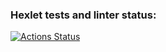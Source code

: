 ### Hexlet tests and linter status:
[![Actions Status](https://github.com/Maniackaa/python-project-lvl2/workflows/hexlet-check/badge.svg)](https://github.com/Maniackaa/python-project-lvl2/actions)